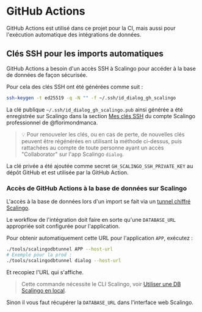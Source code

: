 # GitHub Actions

GitHub Actions est utilisé dans ce projet pour la CI, mais aussi pour l'exécution automatique des intégrations de données.

## Clés SSH pour les imports automatiques

GitHub Actions a besoin d'un accès SSH à Scalingo pour accéder à la base de données de façon sécurisée.

Pour cela des clés SSH ont été générées comme suit :

```bash
ssh-keygen -t ed25519 -q -N "" -f ~/.ssh/id_dialog_gh_scalingo
```

La clé publique `~/.ssh/id_dialog_gh_scalingo.pub` ainsi générée a été enregistrée sur Scalingo dans la section [Mes clés SSH](https://dashboard.scalingo.com/account/keys) du compte Scalingo professionnel de @florimondmanca.

> 💡 Pour renouveler les clés, ou en cas de perte, de nouvelles clés peuvent être régénérées en utilisant la méthode ci-dessus, puis rattachées au compte de toute personne ayant un accès "Collaborator" sur l'app Scalingo `dialog`.

La clé privée a été ajoutée comme secret `GH_SCALINGO_SSH_PRIVATE_KEY` au dépôt GitHub et est utilisée par la GitHub Action.

### Accès de GitHub Actions à la base de données sur Scalingo

L'accès à la base de données lors d'un import se fait via un [tunnel chiffré Scalingo](https://doc.scalingo.com/platform/databases/access#encrypted-tunnel).

Le workflow de l'intégration doit faire en sorte qu'une `DATABASE_URL` appropriée soit configurée pour l'application.

Pour obtenir automatiquement cette URL pour l'application `APP`, exécutez :

```bash
./tools/scalingodbtunnel APP --host-url
# Exemple pour la prod :
./tools/scalingodbtunnel dialog --host-url
```

Et recopiez l'URL qui s'affiche.

> Cette commande nécessite le CLI Scalingo, voir [Utiliser une DB Scalingo en local](./db.md#utiliser-une-db-scalingo-en-local).

Sinon il vous faut récupérer la `DATABASE_URL` dans l'interface web Scalingo.
